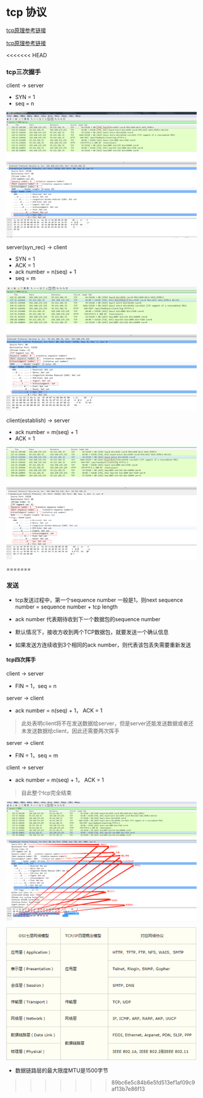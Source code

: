 # tcp 协议

[tcp原理参考链接](http://www.ruanyifeng.com/blog/2017/06/tcp-protocol.html)

[tcp原理参考链接](https://www.cnblogs.com/buxiangxin/p/8336022.html)


<<<<<<< HEAD
### tcp三次握手

client -> server
* SYN = 1
* seq = n

![数据包](../img/DUCFE8STNJN~D`B425KD06J.png)


server(syn_rec) -> client
* SYN = 1
* ACK = 1
* ack number = n(seq) + 1
* seq = m

![数据包](../img/sdfsfdfsfsfsgdfg.png)

client(establish) -> server
* ack number = m(seq) + 1
* ACK = 1

![数据包](../img/sfsdffdsf.png)


=======
### 发送

* tcp发送过程中，第一个sequence number 一般是1，则next sequence number = sequence number + tcp length

* ack number 代表期待收到下一个数据包的sequence number

* 默认情况下，接收方收到两个TCP数据包，就要发送一个确认信息

* 如果发送方连续收到3个相同的ack number，则代表该包丢失需要重新发送


#### tcp四次挥手

client -> server
* FIN = 1，seq = n

server -> client
* ack number = n(seq) + 1， ACK = 1

> 此处表明client将不在发送数据给server，但是server还能发送数据或者还未发送数据给client，因此还需要两次挥手

server -> client
* FIN = 1，seq = m

client -> server
* ack number = m(seq) + 1， ACK = 1

> 自此整个tcp完全结束

![数据包](../img/1542163107(1).jpg)

![OSI七层模型和TCP四层模型](../img/1542163448(1).jpg)

* 数据链路层的最大限度MTU是1500字节
>>>>>>> 89bc6e5c84b6e5fd513ef1af09c9af13b7e86f13
